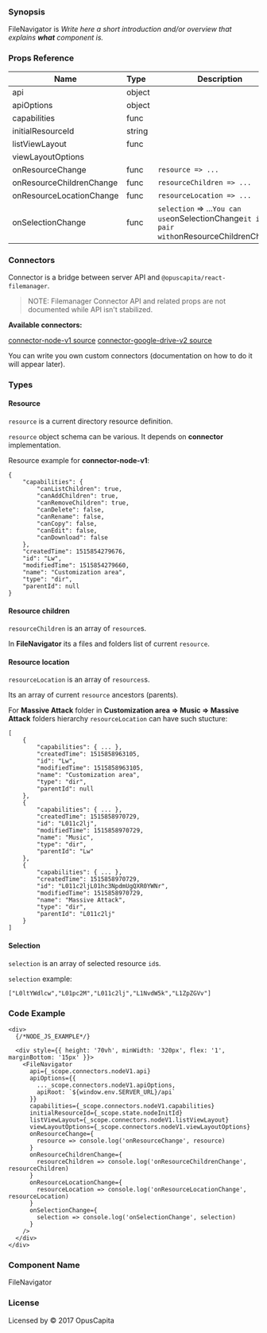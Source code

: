 ### Synopsis

FileNavigator is
*Write here a short introduction and/or overview that explains **what** component is.*

### Props Reference

| Name                           | Type                    | Description                                                                                    |
| ------------------------------ | :---------------------- | -----------------------------------------------------------                                    |
| api                            | object                  |                                                                                                |
| apiOptions                     | object                  |                                                                                                |
| capabilities                   | func                    |                                                                                                |
| initialResourceId              | string                  |                                                                                                |
| listViewLayout                 | func                    |                                                                                                |
| viewLayoutOptions              |                         |                                                                                                |
| onResourceChange               | func                    | `resource => ...`                                                                              |
| onResourceChildrenChange       | func                    | `resourceChildren => ...`                                                                      |
| onResourceLocationChange       | func                    | `resourceLocation => ...`                                                                      |
| onSelectionChange              | func                    | `selection` => ...` You can use `onSelectionChange` it in pair with `onResourceChildrenChange`        |

### Connectors

Connector is a bridge between server API and `@opuscapita/react-filemanager`.

> NOTE: Filemanager Connector API and related props are not documented while API isn't stabilized.

**Available connectors:**

[connector-node-v1 source](https://github.com/OpusCapita/filemanager/tree/master/packages/connector-node-v1)
[connector-google-drive-v2 source](https://github.com/OpusCapita/filemanager/tree/master/packages/connector-google-drive-v2)

You can write you own custom connectors (documentation on how to do it will appear later).

### Types

#### Resource

`resource` is a current directory resource definition.

`resource` object schema can be various. It depends on **connector** implementation.

Resource example for **connector-node-v1**:

```
{
    "capabilities": {
        "canListChildren": true,
        "canAddChildren": true,
        "canRemoveChildren": true,
        "canDelete": false,
        "canRename": false,
        "canCopy": false,
        "canEdit": false,
        "canDownload": false
    },
    "createdTime": 1515854279676,
    "id": "Lw",
    "modifiedTime": 1515854279660,
    "name": "Customization area",
    "type": "dir",
    "parentId": null
}
```

#### Resource children

`resourceChildren` is an array of `resource`s. 

In **FileNavigator** its a files and folders list of current `resource`.

#### Resource location

`resourceLocation` is an array of `resources`s.

Its an array of current `resource` ancestors (parents).

For **Massive Attack** folder in **Customization area => Music => Massive Attack** folders hierarchy `resourceLocation` can have such stucture:

```
[
    {
        "capabilities": { ... },
        "createdTime": 1515858963105,
        "id": "Lw",
        "modifiedTime": 1515858963105,
        "name": "Customization area",
        "type": "dir",
        "parentId": null
    },
    {
        "capabilities": { ... },
        "createdTime": 1515858970729,
        "id": "L011c2lj",
        "modifiedTime": 1515858970729,
        "name": "Music",
        "type": "dir",
        "parentId": "Lw"
    },
    {
        "capabilities": { ... },
        "createdTime": 1515858970729,
        "id": "L011c2ljL01hc3NpdmUgQXR0YWNr",
        "modifiedTime": 1515858970729,
        "name": "Massive Attack",
        "type": "dir",
        "parentId": "L011c2lj"
    }
]
```

#### Selection

`selection` is an array of selected resource `id`s.

`selection` example:

```
["L0ltYWdlcw","L01pc2M","L011c2lj","L1NvdW5k","L1ZpZGVv"]
```

### Code Example

```
<div>
  {/*NODE_JS_EXAMPLE*/}
  
  <div style={{ height: '70vh', minWidth: '320px', flex: '1', marginBottom: '15px' }}>
    <FileNavigator
      api={_scope.connectors.nodeV1.api}
      apiOptions={{
        ..._scope.connectors.nodeV1.apiOptions,
        apiRoot: `${window.env.SERVER_URL}/api`
      }}
      capabilities={_scope.connectors.nodeV1.capabilities}
      initialResourceId={_scope.state.nodeInitId}
      listViewLayout={_scope.connectors.nodeV1.listViewLayout}
      viewLayoutOptions={_scope.connectors.nodeV1.viewLayoutOptions}
      onResourceChange={
        resource => console.log('onResourceChange', resource)
      }
      onResourceChildrenChange={
        resourceChildren => console.log('onResourceChildrenChange', resourceChildren)
      }
      onResourceLocationChange={
        resourceLocation => console.log('onResourceLocationChange', resourceLocation)
      }
      onSelectionChange={
        selection => console.log('onSelectionChange', selection)
      }
    />
  </div>
</div>
```

### Component Name

FileNavigator

### License

Licensed by © 2017 OpusCapita
